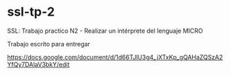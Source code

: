 # ssl-tp-2
SSL: Trabajo practico N2 - Realizar un intérprete del lenguaje MICRO


Trabajo escrito para entregar

https://docs.google.com/document/d/1d66TJlU3g4_jXTxKp_gQAHaZQSzA2YfQy7DAlaV3bkY/edit

